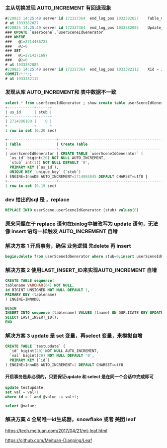 
### 主从切换发现 AUTO_INCREMENT 有回退现象
```sql
#220825 14:25:49 server id 172327364  end_log_pos 1033382027 	Table_map: `userScene`.`userSceneIdGenerator` mapped to number 28790
# at 1033382027
#220825 14:25:49 server id 172327364  end_log_pos 1033382085 	Update_rows: table id 28790 flags: STMT_END_F
### UPDATE `userScene`.`userSceneIdGenerator`
### WHERE
###   @1=2714486723
###   @2=0
### SET
###   @1=2714371687
###   @2=0
# at 1033382085
#220825 14:25:49 server id 172327364  end_log_pos 1033382112 	Xid = 22244756938
COMMIT/*!*/;
# at 1033382112
```

### 发现从库 AUTO_INCREMENT和 表中数据不一致
```sql
select * from userSceneIdGenerator ; show create table userSceneIdGenerator;
+------------+------+
| us_id      | stub |
+------------+------+
| 2714886180 |    0 |
+------------+------+
1 row in set (0.20 sec)

+----------------------+-------------------------------------------------------------------------------------------------------------------------------------------------------------------------------------------------------------------------------------------------------+
| Table                | Create Table                                                                                                                                                                                                                                          |
+----------------------+-------------------------------------------------------------------------------------------------------------------------------------------------------------------------------------------------------------------------------------------------------+
| userSceneIdGenerator | CREATE TABLE `userSceneIdGenerator` (
  `us_id` bigint(20) NOT NULL AUTO_INCREMENT,
  `stub` int(11) NOT NULL DEFAULT '0',
  PRIMARY KEY (`us_id`),
  UNIQUE KEY `unique_key` (`stub`)
) ENGINE=InnoDB AUTO_INCREMENT=2714884845 DEFAULT CHARSET=utf8 |
+----------------------+-------------------------------------------------------------------------------------------------------------------------------------------------------------------------------------------------------------------------------------------------------+
1 row in set (0.19 sec)
```
### dev 给出的sql 是 ，replace
```sql
REPLACE INTO userScene.userSceneIdGenerator (stub) values(0)
```

### 原来问题在于 replace 语句在binlog中被改写为 update 语句，无法像 insert 语句一样触发 AUTO_INCREMENT 自增
### 解决方案 1 开启事务，确保 业务逻辑 先delete 再 insert
```sql
begin;delete from userSceneIdGenerator where stub=0;insert userSceneIdGenerator (stub) values (0);commit;
```
### 解决方案 2 使用LAST_INSERT_ID来实现AUTO_INCREMENT 自增
```sql
CREATE TABLE sequence(
tablename VARCHAR(64) NOT NULL,
id BIGINT UNSIGNED NOT NULL DEFAULT 1,
PRIMARY KEY (tablename)
) ENGINE=INNODB;
```
```sql
BEGIN
INSERT INTO sequence (tablename) VALUES (tname) ON DUPLICATE KEY UPDATE id=LAST_INSERT_ID(id+1);
SELECT LAST_INSERT_ID();
END
```
### 解决方案 3 update 是 set 变量，再select 变量，来模拟自增
```sql
CREATE TABLE `testupdate` (
  `id` bigint(20) NOT NULL AUTO_INCREMENT,
  `val` bigint(20) NOT NULL DEFAULT '0',
  PRIMARY KEY (`id`)
) ENGINE=InnoDB AUTO_INCREMENT=2 DEFAULT CHARSET=utf8
```
#### 开启事务是非必须的，只要保证update 和 select 是在同一个会话中完成即可
```sql
update testupdate
set val = val+1
where id = 1 and @value := val+1;

select @value;
```
### 解决方案 4 全局唯一id生成器，snowflake 或者 美团 leaf 
https://tech.meituan.com/2017/04/21/mt-leaf.html

https://github.com/Meituan-Dianping/Leaf
